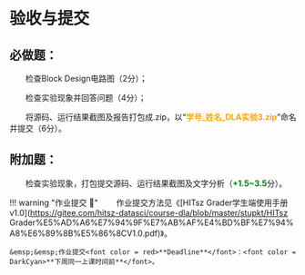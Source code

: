 # 验收与提交

## 必做题：

&emsp;&emsp;检查Block Design电路图（2分）；

&emsp;&emsp;检查实验现象并回答问题（4分）；

&emsp;&emsp;将源码、运行结果截图及报告打包成.zip，以“<font color = orange>**学号_姓名_DLA实验3.zip**</font>”命名并提交（6分）。

## 附加题：

&emsp;&emsp;检查实验现象，打包提交源码、运行结果截图及文字分析（<font color=green>**+1.5~3.5**</font>分）。

!!! warning "作业提交 :calendar:"
    &emsp;&emsp;作业提交方法见《[HITsz Grader学生端使用手册v1.0](https://gitee.com/hitsz-datasci/course-dla/blob/master/stupkt/HITsz Grader%E5%AD%A6%E7%94%9F%E7%AB%AF%E4%BD%BF%E7%94%A8%E6%89%8B%E5%86%8CV1.0.pdf)》。

    &emsp;&emsp;作业提交<font color = red>**Deadline**</font>：<font color = DarkCyan>**下周同一上课时间前**</font>。